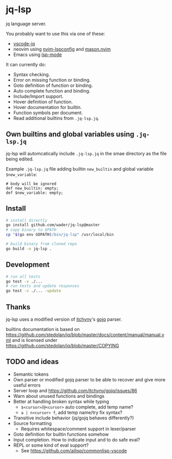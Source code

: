 # jq-lsp

jq language server.

You probably want to use this via one of these:
- [vscode-jq](https://github.com/wader/vscode-jq)
- neovim using [nvim-lspconfig](https://github.com/neovim/nvim-lspconfig/blob/master/doc/server_configurations.md#jqls) and [mason.nvim](https://github.com/williamboman/mason.nvim)
- Emacs using [lsp-mode](https://github.com/emacs-lsp/lsp-mode)

It can currently do:
- Syntax checking.
- Error on missing function or binding.
- Goto definition of function or binding.
- Auto complete function and binding.
- Include/Import support.
- Hover definition of function.
- Hover documentation for builtin.
- Function symbols per document.
- Read additional builtins from  `.jq-lsp.jq`.

## Own builtins and global variables using `.jq-lsp.jq`

jq-lsp will automcatically include `.jq-lsp.jq` in the smae directory as the file being edited.

Example `.jq-lsp.jq` file adding builtin `new_builtin` and global variable `$new_variable`:
```jq
# body will be ignored
def new_builtin: empty;
def $new_variable: empty;
```

## Install

```sh
# install directly
go install github.com/wader/jq-lsp@master
# copy binary to $PATH
cp "$(go env GOPATH)/bin/jq-lsp" /usr/local/bin

# build binary from cloned repo
go build -o jq-lsp .
```

## Development

```sh
# run all tests
go test -v ./...
# run tests and update responses
go test -v ./... -update
```

## Thanks

jq-lsp uses a modified version of
[itchyny](https://github.com/itchyny)'s [gojq](https://github.com/itchyny/gojq) parser.

builtins documentation is based on https://github.com/stedolan/jq/blob/master/docs/content/manual/manual.yml
and is licensed under https://github.com/stedolan/jq/blob/master/COPYING

## TODO and ideas

- Semantic tokens
- Own parser or modified gojq parser to be able to recover and give more useful errors
- Server loop and https://github.com/itchyny/gojq/issues/86
- Warn about unused functions and bindings
- Better at handling broken syntax while typing
   - `$<cursor>`/`@<cursor>` auto complete, add temp name?
   - `a | n<cursor> f`, add temp name/try fix syntax?
- Transitive include behavior (jq/gojq behaves differently?)
- Source formatting
    - Requires whitespace/comment support in lexer/parser
- Goto definition for builtin functions somehow
- Input completion. How to indicate input and to do safe eval?
- REPL or some kind of eval support?
    - See https://github.com/ailisp/commonlisp-vscode
